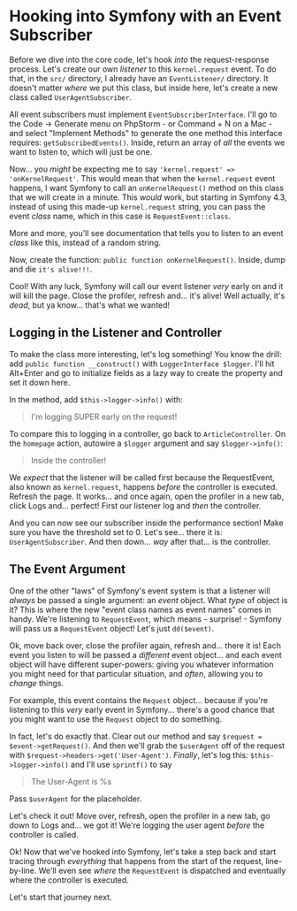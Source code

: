 # Hooking into Symfony with an Event Subscriber

Before we dive into the core code, let's hook *into* the request-response process.
Let's create our own *listener* to this `kernel.request` event. To do that, in the
`src/` directory, I already have an `EventListener/` directory. It doesn't matter
*where* we put this class, but inside here, let's create a new class called
`UserAgentSubscriber`.

All event subscribers must implement `EventSubscriberInterface`.
I'll go to the Code -> Generate menu on PhpStorm - or Command + N on
a Mac - and select "Implement Methods" to generate the one method this interface
requires: `getSubscribedEvents()`. Inside, return an array of *all* the events
we want to listen to, which will just be one.

Now... you *might* be expecting me to say `'kernel.request' => 'onKernelRequest'`.
This would mean that when the `kernel.request` event happens, I want Symfony to
call an `onKernelRequest()` method on this class that we will create in a minute.
This *would* work, but starting in Symfony 4.3, instead of using this made-up
`kernel.request` string, you can pass the event *class* name, which in this case
is `RequestEvent::class`.

More and more, you'll see documentation that tells you to listen to an event *class*
like this, instead of a random string.

Now, create the function: `public function onKernelRequest()`. Inside, dump and
die `it's alive!!!`.

Cool! With any luck, Symfony will call our event listener *very* early on and
it will kill the page. Close the profiler, refresh and... it's alive! Well
actually, it's *dead*, but ya know... that's what we wanted!

## Logging in the Listener and Controller

To make the class more interesting, let's log something! You know the drill:
add `public function __construct()` with `LoggerInterface $logger`. I'll hit
Alt+Enter and go to initialize fields as a lazy way to create the property and
set it down here.

In the method, add `$this->logger->info()` with:

> I'm logging SUPER early on the request!

To compare this to logging in a controller, go back to `ArticleController`.
On the `homepage` action, autowire a `$logger` argument and say `$logger->info()`:

> Inside the controller!

We *expect* that the listener will be called first because the RequestEvent,
also known as `kernel.request`, happens *before* the controller is executed.
Refresh the page. It works... and once again, open the profiler in a new tab, click
Logs and... perfect! First our listener log and *then* the controller.

And you can *now* see our subscriber inside the performance section! Make sure
you have the threshold set to 0. Let's see... there it is: `UserAgentSubscriber`.
And then down... *way* after that... is the controller.

## The Event Argument

One of the other "laws" of Symfony's event system is that a listener will *always*
be passed a single argument: an *event* object. What *type* of object is it?
This is where the new "event class names as event names" comes in handy. We're
listening to `RequestEvent`, which means - surprise! - Symfony will pass us a
`RequestEvent` object! Let's just `dd($event)`.

Ok, move back over, close the profiler again, refresh and... there it is! Each
event you listen to will be passed a *different* event object... and each event
object will have different super-powers: giving you whatever information you might
need for that particular situation, and *often*, allowing you to *change* things.

For example, this event contains the `Request` object... because if you're
listening to this *very* early event in Symfony... there's a good chance that
you might want to use the `Request` object to do something.

In fact, let's do exactly that. Clear out our method and say
`$request = $event->getRequest()`. And then we'll grab the `$userAgent` off of
the request with `$request->headers->get('User-Agent')`. *Finally*, let's log
this: `$this->logger->info()` and I'll use `sprintf()` to say

> The User-Agent is %s

Pass `$userAgent` for the placeholder.

Let's check it out! Move over, refresh, open the profiler in a new tab, go down to
Logs and... we got it! We're logging the user agent *before* the controller
is called.

Ok! Now that we've hooked into Symfony, let's take a step back and start tracing
through *everything* that happens from the start of the request, line-by-line.
We'll even see *where* the `RequestEvent` is dispatched and eventually where the
controller is executed.

Let's start that journey next.
